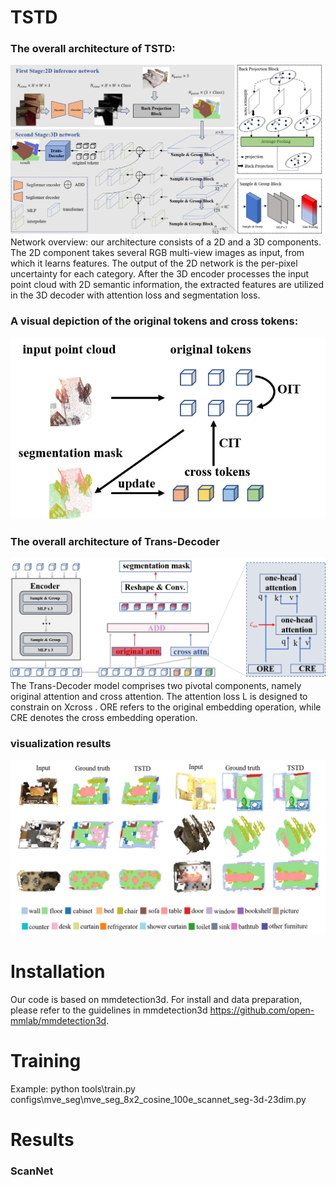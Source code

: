 # TSTD

### The overall architecture of TSTD:
![image](https://github.com/Whu-gaozhao/TSTD/blob/main/resources/architecture_7.0.png)
Network overview: our architecture consists of a 2D and a 3D components. The 2D component takes several RGB multi-view images as input, from
which it learns features. The output of the 2D network is the per-pixel uncertainty for each category. After the 3D encoder processes the input point cloud
with 2D semantic information, the extracted features are utilized in the 3D decoder with attention loss and segmentation loss.

### A visual depiction of the original tokens and cross tokens:
![image](https://github.com/Whu-gaozhao/TSTD/blob/main/resources/tokens_3.0.png)
### The overall architecture of Trans-Decoder
![image](https://github.com/Whu-gaozhao/TSTD/blob/main/resources/trans-docoder_6.0.png)
The Trans-Decoder model comprises two pivotal components, namely original attention and cross attention. The attention loss L is designed to constrain on Xcross . ORE refers to the
original embedding operation, while CRE denotes the cross embedding operation.

### visualization results
![image](https://github.com/Whu-gaozhao/TSTD/blob/main/resources/vis.png)

# Installation
Our code is based on mmdetection3d. For install and data preparation, please refer to the guidelines in mmdetection3d https://github.com/open-mmlab/mmdetection3d.

# Training
Example:
python tools\train.py configs\mve_seg\mve_seg_8x2_cosine_100e_scannet_seg-3d-23dim.py

# Results
### ScanNet

